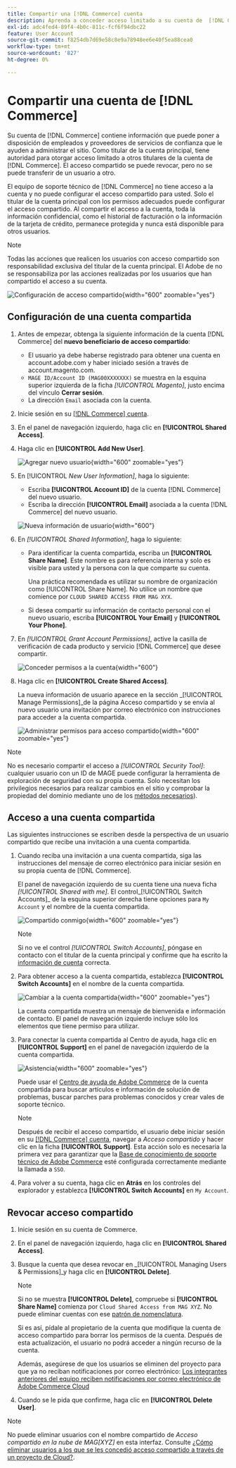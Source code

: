```yaml
---
title: Compartir una [!DNL Commerce] cuenta
description: Aprenda a conceder acceso limitado a su cuenta de  [!DNL Commerce] para otros titulares de la cuenta de [!DNL Commerce] .
exl-id: adc4fed4-89f4-4b0c-811c-fcf6f94dbc22
feature: User Account
source-git-commit: f8254db7d69e58c8e9a78948ee6e40f5ea88cea0
workflow-type: tm+mt
source-wordcount: '827'
ht-degree: 0%

---
```


# Compartir una cuenta de [!DNL Commerce]

Su cuenta de [!DNL Commerce] contiene información que puede poner a disposición de empleados y proveedores de servicios de confianza que le ayuden a administrar el sitio. Como titular de la cuenta principal, tiene autoridad para otorgar acceso limitado a otros titulares de la cuenta de [!DNL Commerce]. El acceso compartido se puede revocar, pero no se puede transferir de un usuario a otro.

El equipo de soporte técnico de [!DNL Commerce] no tiene acceso a la cuenta y no puede configurar el acceso compartido para usted. Solo el titular de la cuenta principal con los permisos adecuados puede configurar el acceso compartido. Al compartir el acceso a la cuenta, toda la información confidencial, como el historial de facturación o la información de la tarjeta de crédito, permanece protegida y nunca está disponible para otros usuarios.

>[!NOTE]
>
>Todas las acciones que realicen los usuarios con acceso compartido son responsabilidad exclusiva del titular de la cuenta principal. El Adobe de no se responsabiliza por las acciones realizadas por los usuarios que han compartido el acceso a su cuenta.

![Configuración de acceso compartido](./assets/shared-access.png){width="600" zoomable="yes"}

## Configuración de una cuenta compartida

1. Antes de empezar, obtenga la siguiente información de la cuenta [!DNL Commerce] del **nuevo beneficiario de acceso compartido**:

   - El usuario ya debe haberse registrado para obtener una cuenta en account.adobe.com y haber iniciado sesión a través de account.magento.com.
   - `MAGE ID/Account ID (MAG00XXXXXXX)` se muestra en la esquina superior izquierda de la ficha _[!UICONTROL Magento]_, justo encima del vínculo **Cerrar sesión**.
   - La dirección `Email` asociada con la cuenta.

1. Inicie sesión en su [[!DNL Commerce] cuenta](commerce-account-create.md).

1. En el panel de navegación izquierdo, haga clic en **[!UICONTROL Shared Access]**.

1. Haga clic en **[!UICONTROL Add New User]**.

   ![Agregar nuevo usuario](./assets/shared-access-add.png){width="600" zoomable="yes"}

1. En [!UICONTROL _New User Information]_, haga lo siguiente:

   - Escriba **[!UICONTROL Account ID]** de la cuenta [!DNL Commerce] del nuevo usuario.
   - Escriba la dirección **[!UICONTROL Email]** asociada a la cuenta [!DNL Commerce] del nuevo usuario.

   ![Nueva información de usuario](./assets/shared-new-user.png){width="600"}

1. En _[!UICONTROL Shared Information]_, haga lo siguiente:

   - Para identificar la cuenta compartida, escriba un **[!UICONTROL Share Name]**. Este nombre es para referencia interna y solo es visible para usted y la persona con la que comparte su cuenta.

     Una práctica recomendada es utilizar su nombre de organización como [!UICONTROL Share Name]. No utilice un nombre que comience por `CLOUD SHARED ACCESS FROM MAG XYX`.
   - Si desea compartir su información de contacto personal con el nuevo usuario, escriba **[!UICONTROL Your Email]** y **[!UICONTROL Your Phone]**.

1. En _[!UICONTROL Grant Account Permissions]_, active la casilla de verificación de cada producto y servicio [!DNL Commerce] que desee compartir.

   ![Conceder permisos a la cuenta](./assets/shared-permissions.png){width="600"}

1. Haga clic en **[!UICONTROL Create Shared Access]**.

   La nueva información de usuario aparece en la sección _[!UICONTROL Manage Permissions]_de la página Acceso compartido y se envía al nuevo usuario una invitación por correo electrónico con instrucciones para acceder a la cuenta compartida.

   ![Administrar permisos para acceso compartido](./assets/shared-manage-permissions.png){width="600" zoomable="yes"}

>[!NOTE]
>
>No es necesario compartir el acceso a _[!UICONTROL Security Tool]_: cualquier usuario con un ID de MAGE puede configurar la herramienta de exploración de seguridad con su propia cuenta. Solo necesitan los privilegios necesarios para realizar cambios en el sitio y comprobar la propiedad del dominio mediante uno de los [métodos necesarios](https://experienceleague.adobe.com/en/docs/commerce-admin/systems/security/security-scan)).

## Acceso a una cuenta compartida

Las siguientes instrucciones se escriben desde la perspectiva de un usuario compartido que recibe una invitación a una cuenta compartida.

1. Cuando reciba una invitación a una cuenta compartida, siga las instrucciones del mensaje de correo electrónico para iniciar sesión en su propia cuenta de [!DNL Commerce].

   El panel de navegación izquierdo de su cuenta tiene una nueva ficha _[!UICONTROL Shared with me]_. El control_[!UICONTROL Switch Accounts]_ de la esquina superior derecha tiene opciones para `My Account` y el nombre de la cuenta compartida.

   ![Compartido conmigo](./assets/shared-with-me.png){width="600" zoomable="yes"}

   >[!NOTE]
   >
   >   Si no ve el control _[!UICONTROL Switch Accounts]_, póngase en contacto con el titular de la cuenta principal y confirme que ha escrito la [información de cuenta](#set-up-a-shared-account) correcta.


1. Para obtener acceso a la cuenta compartida, establezca **[!UICONTROL Switch Accounts]** en el nombre de la cuenta compartida.

   ![Cambiar a la cuenta compartida](./assets/shared-switch.png){width="600" zoomable="yes"}

   La cuenta compartida muestra un mensaje de bienvenida e información de contacto. El panel de navegación izquierdo incluye sólo los elementos que tiene permiso para utilizar.

1. Para conectar la cuenta compartida al Centro de ayuda, haga clic en **[!UICONTROL Support]** en el panel de navegación izquierdo de la cuenta compartida.

   ![Asistencia](./assets/shared-support.png){width="600" zoomable="yes"}

   Puede usar el [Centro de ayuda de Adobe Commerce](https://experienceleague.adobe.com/en/docs/commerce-knowledge-base/kb/overview) de la cuenta compartida para buscar artículos e información de solución de problemas, buscar parches para problemas conocidos y crear vales de soporte técnico.

   >[!NOTE]
   >
   >Después de recibir el acceso compartido, el usuario debe iniciar sesión en su [[!DNL Commerce] cuenta](https://account.magento.com/customer/account/login), navegar a _Acceso compartido_ y hacer clic en la ficha **[!UICONTROL Support]**. Esta acción solo es necesaria la primera vez para garantizar que la [Base de conocimiento de soporte técnico de Adobe Commerce](https://experienceleague.adobe.com/en/docs/commerce-knowledge-base/kb/overview) esté configurada correctamente mediante la llamada a `SSO`.

1. Para volver a su cuenta, haga clic en **Atrás** en los controles del explorador y establezca **[!UICONTROL Switch Accounts]** en `My Account`.

## Revocar acceso compartido

1. Inicie sesión en su cuenta de Commerce.

1. En el panel de navegación izquierdo, haga clic en **[!UICONTROL Shared Access]**.

1. Busque la cuenta que desea revocar en _[!UICONTROL Managing Users & Permissions]_y haga clic en **[!UICONTROL Delete]**.

   >[!NOTE]
   >
   > Si no se muestra **[!UICONTROL Delete]**, compruebe si **[!UICONTROL Share Name]** comienza por `Cloud Shared Access from MAG XYZ`. No puede eliminar cuentas con ese [patrón de nomenclatura](https://experienceleague.adobe.com/en/docs/commerce-knowledge-base/kb/help-center-guide/magento-help-center-user-guide#remove-cloud-shared-access-users).
   > 
   > Si es así, pídale al propietario de la cuenta que modifique la cuenta de acceso compartido para borrar los permisos de la cuenta. Después de esta actualización, el usuario no podrá acceder a ningún recurso de la cuenta.
   >
   > Además, asegúrese de que los usuarios se eliminen del proyecto para que ya no reciban notificaciones por correo electrónico: [Los integrantes anteriores del equipo reciben notificaciones por correo electrónico de Adobe Commerce Cloud](https://experienceleague.adobe.com/en/docs/commerce-knowledge-base/kb/troubleshooting/miscellaneous/former-teammembers-receive-cloud-notification-emails)


1. Cuando se le pida que confirme, haga clic en **[!UICONTROL Delete User]**.

>[!NOTE]
>
>No puede eliminar usuarios con el nombre compartido de _Acceso compartido en la nube de MAG[XYZ]_ en esta interfaz. Consulte [¿Cómo eliminar usuarios a los que se les concedió acceso compartido a través de un proyecto de Cloud?](https://experienceleague.adobe.com/en/docs/commerce-knowledge-base/kb/troubleshooting/miscellaneous/shared-access-troubleshooting).
